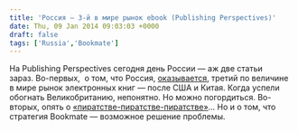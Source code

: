 ```yaml
---
title: 'Россия — 3-й в мире рынок ebook (Publishing Perspectives)'
date: Thu, 09 Jan 2014 09:03:03 +0000
draft: false
tags: ['Russia','Bookmate']
---
```


На Publishing Perspectives сегодня день России — аж две статьи зараз. Во-первых,  о том, что Россия, [оказывается](http://publishingperspectives.com/2014/01/russia-is-now-the-worlds-third-largest-ebook-market/), третий по величине в мире рынок электронных книг — после США и Китая. Когда успели обогнать Великобританию, непонятно. Но можно погордиться. Во-вторых, опять о [«пиратстве-пиратстве-пиратстве»](http://publishingperspectives.com/2014/01/is-russia-starting-to-solve-its-ebook-piracy-problem/)… Но и о том, что стратегия Bookmate — возможное решение проблемы.